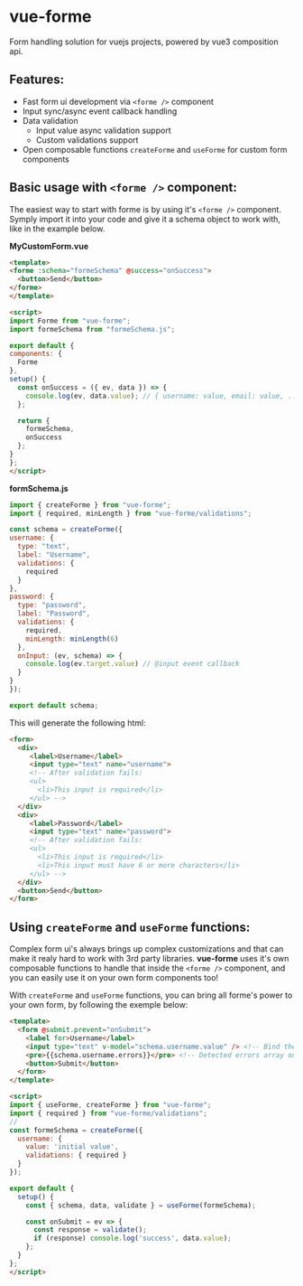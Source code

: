 # vue-forme
Form handling solution for vuejs projects, powered by vue3 composition api.

## Features:
  - Fast form ui development via ```<forme />``` component
  - Input sync/async event callback handling
  - Data validation
    - Input value async validation support
    - Custom validations support
  - Open composable functions ```createForme``` and ```useForme``` for custom form components
  
## Basic usage with ```<forme />``` component:
  The easiest way to start with forme is by using it's ```<forme />``` component. Symply import it into your code and give it a schema object to work with, like in the example below.
  
  **MyCustomForm.vue**
  ```html
 <template>
  <forme :schema="formeSchema" @success="onSuccess">
    <button>Send</button>
  </forme>
</template>

<script>
import Forme from "vue-forme";
import formeSchema from "formeSchema.js";

export default {
  components: {
    Forme
  },
  setup() {
    const onSuccess = ({ ev, data }) => {
      console.log(ev, data.value); // { username: value, email: value, ... }
    };

    return {
      formeSchema,
      onSuccess
    };
  }
};
</script>
  ```
  
  **formSchema.js**
  ```js
import { createForme } from "vue-forme";
import { required, minLength } from "vue-forme/validations";

const schema = createForme({
  username: {
    type: "text",
    label: "Username",
    validations: {
      required
    }
  },
  password: {
    type: "password",
    label: "Password",
    validations: {
      required,
      minLength: minLength(6)
    },
    onInput: (ev, schema) => {
      console.log(ev.target.value) // @input event callback
    }  
  }
});

export default schema;
  ```
 This will generate the following html:
 
 ```html
 <form>
   <div>
      <label>Username</label>
      <input type="text" name="username">
      <!-- After validation fails:
      <ul>
        <li>This input is required</li>
      </ul> -->
   </div>
   <div>
      <label>Password</label>
      <input type="text" name="password">
      <!-- After validation fails:
      <ul>
        <li>This input is required</li>
        <li>This input must have 6 or more characters</li>
      </ul> -->
   </div>
   <button>Send</button>
</form>
 ```

## Using ```createForme``` and ```useForme``` functions:

  Complex form ui's always brings up complex customizations and that can make it realy hard to work with 3rd party libraries. **vue-forme** uses it's own composable functions to handle that inside the ```<forme />``` component, and you can easily use it on your own form components too! 
  
  With ```createForme``` and ```useForme``` functions, you can bring all forme's power to your own form, by following the exemple below:

```html
<template>
  <form @submit.prevent="onSubmit">
    <label for>Username</label>
    <input type="text" v-model="schema.username.value" /> <!-- Bind the schema object -->
    <pre>{{schema.username.errors}}</pre> <!-- Detected errors array on validate() -->
    <button>Submit</button>
  </form>
</template>

<script>
import { useForme, createForme } from "vue-forme";
import { required } from "vue-forme/validations";
// 
const formeSchema = createForme({
  username: {
    value: 'initial value',
    validations: { required }
  }
});

export default {
  setup() {
    const { schema, data, validate } = useForme(formeSchema);

    const onSubmit = ev => {
      const response = validate();
      if (response) console.log('success', data.value);
    };
  }
};
</script>
```